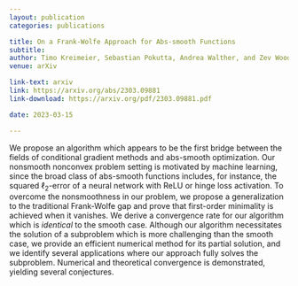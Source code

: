 ```yaml
---
layout: publication
categories: publications

title: On a Frank-Wolfe Approach for Abs-smooth Functions
subtitle: 
author: Timo Kreimeier, Sebastian Pokutta, Andrea Walther, and Zev Woodstock
venue: arXiv

link-text: arxiv
link: https://arxiv.org/abs/2303.09881
link-download: https://arxiv.org/pdf/2303.09881.pdf

date: 2023-03-15

---
```

We propose an algorithm which appears to be the first bridge between the fields of conditional gradient methods and abs-smooth optimization. Our nonsmooth nonconvex problem setting is motivated by machine learning, since the broad class of abs-smooth functions includes, for instance, the squared $\ell_2$-error of a neural network with ReLU or hinge loss activation. To overcome the nonsmoothness in our problem, we propose a generalization to the traditional Frank-Wolfe gap and prove that first-order minimality is achieved when it vanishes.  We derive a convergence rate for our algorithm which is *identical* to the smooth case. Although our algorithm necessitates the solution of a subproblem which is more challenging than the smooth case, we provide an efficient numerical method for its partial solution, and we identify several applications where our approach fully solves the subproblem. Numerical and theoretical convergence is demonstrated, yielding several conjectures.

